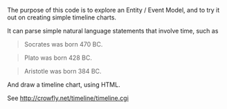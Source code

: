 The purpose of this code is to explore an Entity / Event Model, and to try it out on creating simple timeline charts.

It can parse simple natural language statements that involve time, such as

> Socrates was born 470 BC.

> Plato was born 428 BC.

> Aristotle was born 384 BC.

And draw a timeline chart, using HTML.

See http://crowfly.net/timeline/timeline.cgi